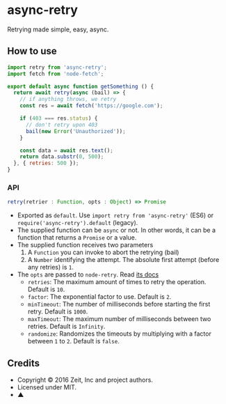 # async-retry

Retrying made simple, easy, async.

## How to use

```js
import retry from 'async-retry';
import fetch from 'node-fetch';

export default async function getSomething () {
  return await retry(async (bail) => {
    // if anything throws, we retry
    const res = await fetch('https://google.com');

    if (403 === res.status) {
      // don't retry upon 403
      bail(new Error('Unauthorized'));
    }

    const data = await res.text();
    return data.substr(0, 500);
  }, { retries: 500 });
}
```

### API

```js
retry(retrier : Function, opts : Object) => Promise
```

- Exported as `default`. Use `import retry from 'async-retry'` (ES6) or `require('async-retry').default` (legacy).
- The supplied function can be `async` or not. In other words, it can be a function that returns a `Promise` or a value.
- The supplied function receives two parameters
  1. A `Function` you can invoke to abort the retrying (bail)
  2. A `Number` identifying the attempt. The absolute first attempt (before any retries) is `1`.
- The `opts` are passed to `node-retry`. Read [its docs](https://github.com/tim-kos/node-retry)
  * `retries`: The maximum amount of times to retry the operation. Default is `10`.
  * `factor`: The exponential factor to use. Default is `2`.
  * `minTimeout`: The number of milliseconds before starting the first retry. Default is `1000`.
  * `maxTimeout`: The maximum number of milliseconds between two retries. Default is `Infinity`.
  * `randomize`: Randomizes the timeouts by multiplying with a factor between `1` to `2`. Default is `false`.

## Credits

- Copyright © 2016 Zeit, Inc and project authors.
- Licensed under MIT.
- ▲
